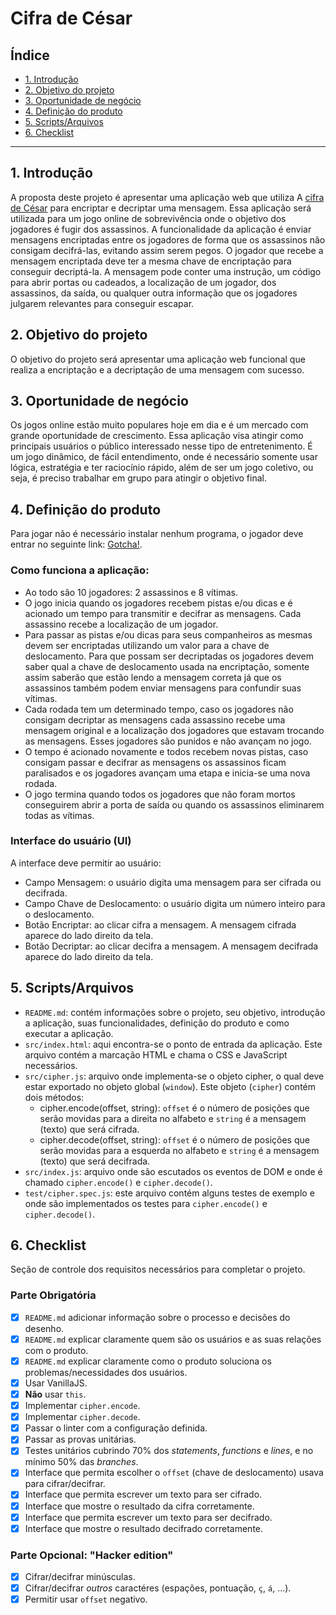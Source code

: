 # Cifra de César

## Índice

* [1. Introdução](#1-introdução)
* [2. Objetivo do projeto](#2-objetivo-do-projeto)
* [3. Oportunidade de negócio](#3-oportunidade-de-negócio)
* [4. Definição do produto](#4-definição-do-produto)
* [5. Scripts/Arquivos](#5-scripts/arquivos)
* [6. Checklist](#6-checklist)

***

## 1. Introdução

A proposta deste projeto é apresentar uma aplicação web que utiliza A [cifra de César](https://pt.wikipedia.org/wiki/Cifra_de_C%C3%A9sar) para encriptar e decriptar uma mensagem. Essa aplicação será utilizada para um jogo online de sobrevivência onde o objetivo dos jogadores é fugir dos assassinos.
A funcionalidade da aplicação é enviar mensagens encriptadas entre os jogadores de forma que os assassinos não consigam decifrá-las, evitando assim serem pegos. O jogador que recebe a mensagem encriptada deve ter a mesma chave de encriptação para conseguir decriptá-la. A mensagem pode conter uma instrução, um código para abrir portas ou cadeados, a localização de um jogador, dos assassinos, da saída, ou qualquer outra informação que os jogadores julgarem relevantes para conseguir escapar.

## 2. Objetivo do projeto

O objetivo do projeto será apresentar uma aplicação web funcional que realiza a encriptação e a decriptação de uma mensagem com sucesso.

## 3. Oportunidade de negócio

Os jogos online estão muito populares hoje em dia e é um mercado com grande oportunidade de crescimento. Essa aplicação visa atingir como principais usuários o público interessado nesse tipo de entretenimento. É um jogo dinâmico, de fácil entendimento, onde é necessário somente usar lógica, estratégia e ter raciocínio rápido, além de ser um jogo coletivo, ou seja, é preciso trabalhar em grupo para atingir o objetivo final.

## 4. Definição do produto

Para jogar não é necessário instalar nenhum programa, o jogador deve entrar no seguinte link: [Gotcha!](https://livianascimento.github.io/SAP003-cipher/src/).

### Como funciona a aplicação:

- Ao todo são 10 jogadores: 2 assassinos e 8 vítimas. 
- O jogo inicia quando os jogadores recebem pistas e/ou dicas e é acionado um tempo para transmitir e decifrar as mensagens. Cada assassino recebe a localização de um jogador. 
- Para passar as pistas e/ou dicas para seus companheiros as mesmas devem ser encriptadas utilizando um valor para a chave de deslocamento. Para que possam ser decriptadas os jogadores devem saber qual a chave de deslocamento usada na encriptação, somente assim saberão que estão lendo a mensagem correta já que os assassinos também podem enviar mensagens para confundir suas vítimas. 
- Cada rodada tem um determinado tempo, caso os jogadores não consigam decriptar as mensagens cada assassino recebe uma mensagem original e a localização dos jogadores que estavam trocando as mensagens. Esses jogadores são punidos e não avançam no jogo. 
- O tempo é acionado novamente e todos recebem novas pistas, caso consigam passar e decifrar as mensagens os assassinos ficam paralisados e os jogadores avançam uma etapa e inicia-se uma nova rodada. 
- O jogo termina quando todos os jogadores que não foram mortos conseguirem abrir a porta de saída ou quando os assassinos eliminarem todas as vítimas.

### Interface do usuário (UI)

A interface deve permitir ao usuário:

* Campo Mensagem: o usuário digita uma mensagem para ser cifrada ou decifrada. 
* Campo Chave de Deslocamento: o usuário digita um número inteiro para o deslocamento. 
* Botão Encriptar: ao clicar cifra a mensagem. A mensagem cifrada aparece do lado direito da tela.
* Botão Decriptar: ao clicar decifra a mensagem. A mensagem decifrada aparece do lado direito da tela. 

## 5. Scripts/Arquivos

* `README.md`: contém informações sobre o projeto, seu objetivo, introdução a aplicação, suas funcionalidades, definição do produto e como executar a aplicação. 
* `src/index.html`: aqui encontra-se o ponto de entrada da aplicação. Este arquivo contém a marcação HTML e chama o CSS e JavaScript necessários. 
* `src/cipher.js`: arquivo onde implementa-se o objeto cipher, o qual deve estar exportado no objeto global (`window`). Este objeto (`cipher`) contém dois métodos: 
    - cipher.encode(offset, string): `offset` é o número de posições que serão movidas para a direita no alfabeto e `string` é a mensagem (texto) que será cifrada. 
    - cipher.decode(offset, string): `offset` é o número de posições que serão movidas para a esquerda no alfabeto e `string` é a mensagem (texto) que será decifrada. 
* `src/index.js`: arquivo onde são escutados os eventos de DOM e onde é chamado `cipher.encode()` e `cipher.decode()`. 
* `test/cipher.spec.js`: este arquivo contém alguns testes de exemplo e onde são implementados os testes para `cipher.encode()` e `cipher.decode()`. 

## 6. Checklist

Seção de controle dos requisitos necessários para completar o projeto.

### Parte Obrigatória

* [x] `README.md` adicionar informação sobre o processo e decisões do desenho.
* [x] `README.md` explicar claramente quem são os usuários e as suas relações
  com o produto.
* [x] `README.md` explicar claramente como o produto soluciona os
  problemas/necessidades dos usuários.
* [x] Usar VanillaJS.
* [x] **Não** usar `this`.
* [x] Implementar `cipher.encode`.
* [x] Implementar `cipher.decode`.
* [x] Passar o linter com a configuração definida.
* [x] Passar as provas unitárias.
* [x] Testes unitários cubrindo 70% dos _statements_, _functions_ e _lines_, e
  no mínimo 50% das _branches_.
* [x] Interface que permita escolher o `offset` (chave de deslocamento) usava
  para cifrar/decifrar.
* [x] Interface que permita escrever um texto para ser cifrado.
* [x] Interface que mostre o resultado da cifra corretamente.
* [x] Interface que permita escrever um texto para ser decifrado.
* [x] Interface que mostre o resultado decifrado corretamente.

### Parte Opcional: "Hacker edition"

* [x] Cifrar/decifrar minúsculas.
* [x] Cifrar/decifrar _outros_ caractéres (espações, pontuação, `ç`, `á`, ...).
* [x] Permitir usar `offset` negativo.
